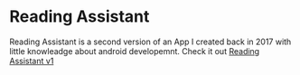 # Reading Assistant
Reading Assistant is a second version of an App I created back in 2017 with little knowleadge about android developemnt. Check it out [Reading Assistant v1](https://github.com/jstarczewski/BookUp)

